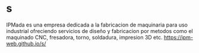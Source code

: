 # s
IPMada es una empresa dedicada a la fabricacion de maquinaria para uso industrial ofreciendo servicios de diseño y fabricacion por metodos como el maquinado CNC, fresadora, torno, soldadura, impresion 3D etc.
https://ipm-web.github.io/s/
